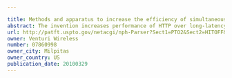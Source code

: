 ```yaml
---

title: Methods and apparatus to increase the efficiency of simultaneous web object fetching over long-latency links
abstract: The invention increases performance of HTTP over long-latency links by pre-fetching objects concurrently via aggregated and flow-controlled channels. An agent and gateway together assist a Web browser in fetching HTTP contents faster from Internet Web sites over long-latency data links. The gateway and the agent coordinate the fetching of selective embedded objects in such a way that an object is ready and available on a host platform before the resident browser requires it. The seemingly instantaneous availability of objects to a browser enables it to complete processing the object to request the next object without much wait. Without this instantaneous availability of an embedded object, a browser waits for its request and the corresponding response to traverse a long delay link.
url: http://patft.uspto.gov/netacgi/nph-Parser?Sect1=PTO2&Sect2=HITOFF&p=1&u=%2Fnetahtml%2FPTO%2Fsearch-adv.htm&r=1&f=G&l=50&d=PALL&S1=07860998&OS=07860998&RS=07860998
owner: Venturi Wireless
number: 07860998
owner_city: Milpitas
owner_country: US
publication_date: 20100329
---
```

